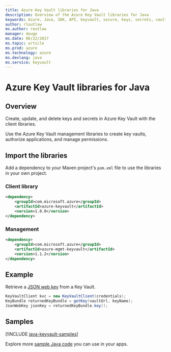 ```yaml
---
title: Azure Key Vault libraries for Java
description: Overview of the Azure Key Vault libraries for Java 
keywords: Azure, Java, SDK, API, keyvault, secure, keys, secrets, vault
author: rloutlaw
ms.author: routlaw
manager: douge
ms.date: 06/22/2017
ms.topic: article
ms.prod: azure
ms.technology: azure
ms.devlang: java
ms.service: keyvault
---
```


# Azure Key Vault libraries for Java

## Overview

Create, update, and delete keys and secrets in Azure Key Vault with the client libraries.

Use the Azure Key Vault management libraries to create key vaults, authorize applications, and manage permissions. 

## Import the libraries

Add a dependency to your Maven project's `pom.xml` file to use the libraries in your own project.

### Client library

```XML
<dependency>
    <groupId>com.microsoft.azure</groupId>
    <artifactId>azure-keyvault</artifactId>
    <version>1.0.0</version>
</dependency>
```   

### Management 

```XML
<dependency>
    <groupId>com.microsoft.azure</groupId>
    <artifactId>azure-mgmt-keyvault</artifactId>
    <version>1.1.2</version>
</dependency>
```

## Example

Retrieve a [JSON web key](https://tools.ietf.org/html/draft-ietf-jose-json-web-key-18) from a Key Vault.

```java
KeyVaultClient kvc = new KeyVaultClient(credentials);
KeyBundle returnedKeyBundle = getKey(vaultUrl, keyName);
JsonWebKey jsonKey = returnedKeyBundle.key();
```

## Samples

[!INCLUDE [java-keyvault-samples](../docs-ref-conceptual/includes/keyvault.md)]


Explore more [sample Java code](https://azure.microsoft.com/resources/samples/?platform=java) you can use in your apps.

